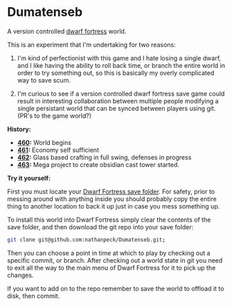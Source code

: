 # Dumatenseb

A version controlled [dwarf fortress](http://www.bay12games.com/dwarves/) world. 

This is an experiment that I'm undertaking for two reasons:

1) I'm kind of perfectionist with this game and I hate losing a single dwarf, and I like having the
ability to roll back time, or branch the entire world in order to try something out, so this is basically my overly
complicated way to save scum.

2) I'm curious to see if a version controlled dwarf fortress save game could result in interesting
collaboration between multiple people modifying a single persistant world that can be synced between players
using git. (PR's to the game world?)

__History:__

* __[460](https://github.com/nathanpeck/Dumatenseb/blob/master/HISTORY.md#year-460---the-beginning):__ World begins
* __[461](https://github.com/nathanpeck/Dumatenseb/blob/master/HISTORY.md#year-461---economy-ramping-up):__ Economy self sufficient
* __[462](https://github.com/nathanpeck/Dumatenseb/blob/master/HISTORY.md#year-462---glass-economy-thriving-defenses-improved):__ Glass based crafting in full swing, defenses in progress
* __[463](https://github.com/nathanpeck/Dumatenseb/blob/master/HISTORY.md#year-463---attacks-and-a-megaproject-begin):__ Mega project to create obsidian cast tower started.

__Try it yourself:__

First you must locate your [Dwarf Fortress save folder](http://dwarffortresswiki.org/index.php/DF2014:Saved_game_folder). For
safety, prior to messing around with anything inside you should probably copy the entire thing to another
location to back it up just in case you mess something up.

To install this world into Dwarf Fortress simply clear the contents of the save folder, and then download
the git repo into your save folder:

```bash
git clone git@github.com:nathanpeck/Dumatenseb.git;
```

Then you can choose a point in time at which to play by checking out a specific commit, or branch. After checking
out a world state in git you need to exit all the way to the main menu of Dwarf Fortress for it to pick up the
changes.

If you want to add on to the repo remember to save the world to offload it to disk, then commit.
